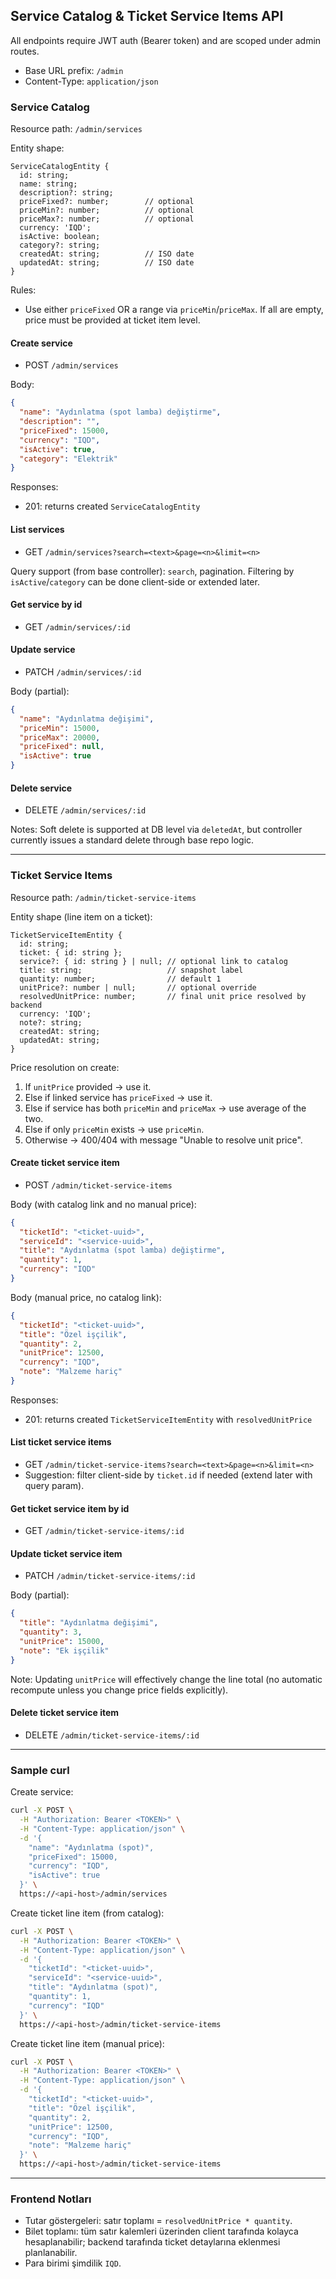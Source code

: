 ## Service Catalog & Ticket Service Items API

All endpoints require JWT auth (Bearer token) and are scoped under admin routes.

- Base URL prefix: `/admin`
- Content-Type: `application/json`

### Service Catalog

Resource path: `/admin/services`

Entity shape:

```
ServiceCatalogEntity {
  id: string;
  name: string;
  description?: string;
  priceFixed?: number;        // optional
  priceMin?: number;          // optional
  priceMax?: number;          // optional
  currency: 'IQD';
  isActive: boolean;
  category?: string;
  createdAt: string;          // ISO date
  updatedAt: string;          // ISO date
}
```

Rules:
- Use either `priceFixed` OR a range via `priceMin`/`priceMax`. If all are empty, price must be provided at ticket item level.

#### Create service
- POST `/admin/services`

Body:

```json
{
  "name": "Aydınlatma (spot lamba) değiştirme",
  "description": "",
  "priceFixed": 15000,
  "currency": "IQD",
  "isActive": true,
  "category": "Elektrik"
}
```

Responses:
- 201: returns created `ServiceCatalogEntity`

#### List services
- GET `/admin/services?search=<text>&page=<n>&limit=<n>`

Query support (from base controller): `search`, pagination. Filtering by `isActive`/`category` can be done client-side or extended later.

#### Get service by id
- GET `/admin/services/:id`

#### Update service
- PATCH `/admin/services/:id`

Body (partial):

```json
{
  "name": "Aydınlatma değişimi",
  "priceMin": 15000,
  "priceMax": 20000,
  "priceFixed": null,
  "isActive": true
}
```

#### Delete service
- DELETE `/admin/services/:id`

Notes: Soft delete is supported at DB level via `deletedAt`, but controller currently issues a standard delete through base repo logic.

---

### Ticket Service Items

Resource path: `/admin/ticket-service-items`

Entity shape (line item on a ticket):

```
TicketServiceItemEntity {
  id: string;
  ticket: { id: string };
  service?: { id: string } | null; // optional link to catalog
  title: string;                   // snapshot label
  quantity: number;                // default 1
  unitPrice?: number | null;       // optional override
  resolvedUnitPrice: number;       // final unit price resolved by backend
  currency: 'IQD';
  note?: string;
  createdAt: string;
  updatedAt: string;
}
```

Price resolution on create:
1. If `unitPrice` provided → use it.
2. Else if linked service has `priceFixed` → use it.
3. Else if service has both `priceMin` and `priceMax` → use average of the two.
4. Else if only `priceMin` exists → use `priceMin`.
5. Otherwise → 400/404 with message "Unable to resolve unit price".

#### Create ticket service item
- POST `/admin/ticket-service-items`

Body (with catalog link and no manual price):

```json
{
  "ticketId": "<ticket-uuid>",
  "serviceId": "<service-uuid>",
  "title": "Aydınlatma (spot lamba) değiştirme",
  "quantity": 1,
  "currency": "IQD"
}
```

Body (manual price, no catalog link):

```json
{
  "ticketId": "<ticket-uuid>",
  "title": "Özel işçilik",
  "quantity": 2,
  "unitPrice": 12500,
  "currency": "IQD",
  "note": "Malzeme hariç"
}
```

Responses:
- 201: returns created `TicketServiceItemEntity` with `resolvedUnitPrice`

#### List ticket service items
- GET `/admin/ticket-service-items?search=<text>&page=<n>&limit=<n>`
- Suggestion: filter client-side by `ticket.id` if needed (extend later with query param).

#### Get ticket service item by id
- GET `/admin/ticket-service-items/:id`

#### Update ticket service item
- PATCH `/admin/ticket-service-items/:id`

Body (partial):

```json
{
  "title": "Aydınlatma değişimi",
  "quantity": 3,
  "unitPrice": 15000,
  "note": "Ek işçilik"
}
```

Note: Updating `unitPrice` will effectively change the line total (no automatic recompute unless you change price fields explicitly).

#### Delete ticket service item
- DELETE `/admin/ticket-service-items/:id`

---

### Sample curl

Create service:

```bash
curl -X POST \
  -H "Authorization: Bearer <TOKEN>" \
  -H "Content-Type: application/json" \
  -d '{
    "name": "Aydınlatma (spot)",
    "priceFixed": 15000,
    "currency": "IQD",
    "isActive": true
  }' \
  https://<api-host>/admin/services
```

Create ticket line item (from catalog):

```bash
curl -X POST \
  -H "Authorization: Bearer <TOKEN>" \
  -H "Content-Type: application/json" \
  -d '{
    "ticketId": "<ticket-uuid>",
    "serviceId": "<service-uuid>",
    "title": "Aydınlatma (spot)",
    "quantity": 1,
    "currency": "IQD"
  }' \
  https://<api-host>/admin/ticket-service-items
```

Create ticket line item (manual price):

```bash
curl -X POST \
  -H "Authorization: Bearer <TOKEN>" \
  -H "Content-Type: application/json" \
  -d '{
    "ticketId": "<ticket-uuid>",
    "title": "Özel işçilik",
    "quantity": 2,
    "unitPrice": 12500,
    "currency": "IQD",
    "note": "Malzeme hariç"
  }' \
  https://<api-host>/admin/ticket-service-items
```

---

### Frontend Notları
- Tutar göstergeleri: satır toplamı = `resolvedUnitPrice * quantity`.
- Bilet toplamı: tüm satır kalemleri üzerinden client tarafında kolayca hesaplanabilir; backend tarafında ticket detaylarına eklenmesi planlanabilir.
- Para birimi şimdilik `IQD`.


